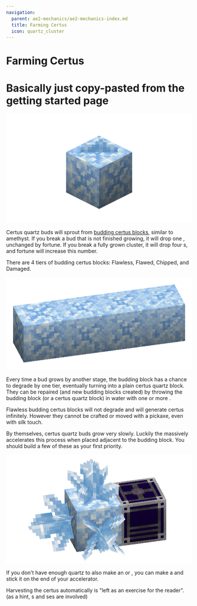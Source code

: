 ```yaml
---
navigation:
  parent: ae2-mechanics/ae2-mechanics-index.md
  title: Farming Certus
  icon: quartz_cluster
---
```

# Farming Certus
# Basically just copy-pasted from the getting started page

![A Flawless Budding Certus with a small certus bud on top](../assets/assemblies/budding_certus_1.png)

Certus quartz buds will sprout from [budding certus blocks](../items-blocks-machines/budding_certus.md), similar to amethyst. If you break a bud that is not finished 
growing, it will drop one <ItemLink id="certus_quartz_dust" />, unchanged by fortune. If you break a fully grown cluster, it will drop four
<ItemLink id="certus_quartz_crystal" />s, and fortune will increase this number.

There are 4 tiers of budding certus blocks: Flawless, Flawed, Chipped, and Damaged.

![The budding certus blocks](../assets/assemblies/budding_blocks.png)

Every time a bud grows by another stage, the budding block has a chance to degrade by one tier, eventually turning into 
a plain certus quartz block. They can be repaired (and new budding blocks created) by throwing the budding block (or a 
certus quartz block) in water with one or more <ItemLink id="charged_certus_quartz_crystal" />. 

<RecipeFor id="damaged_budding_quartz" />

Flawless budding certus blocks will not degrade and will generate certus infinitely. However they cannot be crafted or moved
with a pickaxe, even with silk touch.

By themselves, certus quartz buds grow very slowly. Luckily the <ItemLink id="quartz_growth_accelerator" /> massively 
accelerates this process when placed adjacent to the budding block. You should build a few of these as your first priority.

![A Flawless Budding Certus with a growth accelerator](../assets/assemblies/budding_certus_2.png)

If you don't have enough quartz to also make an <ItemLink id="energy_acceptor" /> or <ItemLink id="vibration_chamber" />, 
you can make a <ItemLink id="crank" /> and stick it on the end of your accelerator.

Harvesting the certus automatically is "left as an exercise for the reader". (as a hint, <ItemLink id="annihilation_plane" />s and <ItemLink id="storage_bus" />ses are involved)
